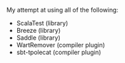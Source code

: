 My attempt at using all of the following:

* ScalaTest (library)
* Breeze (library)
* Saddle (library)
* WartRemover (compiler plugin)
* sbt-tpolecat (compiler plugin)
